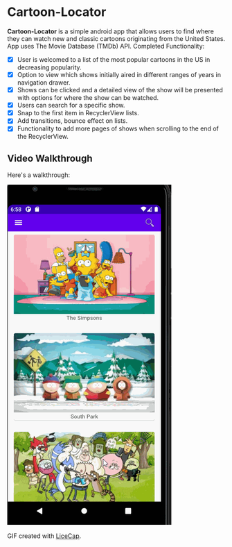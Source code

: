 # **Cartoon-Locator**

**Cartoon-Locator** is a simple android app that allows users to find where they can watch new and classic cartoons originating from the United States. App uses The Movie Database (TMDb) API. 
Completed Functionality:

- [x] User is welcomed to a list of the most popular cartoons in the US in decreasing popularity.
- [x] Option to view which shows initially aired in different ranges of years in navigation drawer.
- [x] Shows can be clicked and a detailed view of the show will be presented with options for where the show can be watched.
- [x] Users can search for a specific show.
- [x] Snap to the first item in RecyclerView lists.
- [x] Add transitions, bounce effect on lists.
- [x] Functionality to add more pages of shows when scrolling to the end of the RecyclerView.

## Video Walkthrough

Here's a walkthrough:

<img src='walkthrough.gif' title='Video Walkthrough' width='' alt='Video Walkthrough' />

GIF created with [LiceCap](http://www.cockos.com/licecap/).
